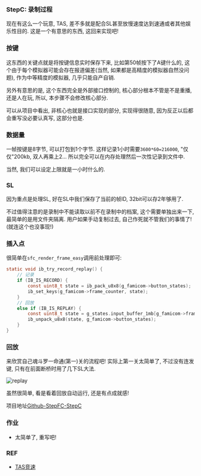 ### StepC: 录制过程
现在有这么一个玩意, TAS, 差不多就是配合SL甚至放慢速度达到速通或者其他娱乐性目的. 这是一个有意思的东西, 这回来实现吧!

### 按键
这东西的关键点就是将按键信息实时保存下来, 比如第50帧按下了A键什么的, 这个由于每个模拟器可能会存在报道偏差(当然, 如果都是高精度的模拟器自然没问题), 作为中等精度的模拟器, 几乎只能自产自销.

另外有意思的是, 这个东西完全是外部接口控制的, 核心部分根本不管是不是重播, 还是人在玩, 所以, 本步骤不会修改核心部分.

可以从项目中看出, 非核心也就是接口实现的部分, 实现得很随意, 因为反正以后都会重写没必要认真写, 这部分也是. 

### 数据量
一帧按键是8字节, 可以打包到1个字节. 这样记录1小时需要```3600*60=216000```, "仅仅"200kb, 双人再乘上2...  所以完全可以在内存处理然后一次性记录到文件中.

当然, 我们可以设定上限就是一小时什么的.

### SL
因为重点是处理SL, 好在SL中我们保存了当前的帧ID, 32bit可以存2年够用了.

不过值得注意的是录制中不能读取以前不在录制中的档案, 这个需要单独出来一下, 最简单的是用文件夹隔离. 用户如果手动复制过去, 自己作死就不管我们的事情了!(就连这个也没事现!)

### 插入点
很简单在```sfc_render_frame_easy```调用前处理即可:
```c
static void ib_try_record_replay() {
    // 记录
    if (IB_IS_RECORD) {
        const uint8_t state = ib_pack_u8x8(g_famicom->button_states);
        ib_set_keys(g_famicom->frame_counter, state);
    }
    // 回放
    else if (IB_IS_REPLAY) {
        const uint8_t state = g_states.input_buffer_1mb[g_famicom->frame_counter];
        ib_unpack_u8x8(state, g_famicom->button_states);
    }
}
```

### 回放
来欣赏自己魂斗罗一命通(第一)关的流程吧! 实际上第一关太简单了, 不过没有连发键, 只有在前面断桥时用了几下SL大法.

![replay](./replay.gif)

虽然很简单, 看是看着回放自动运行, 还是有点成就感! 

项目地址[Github-StepFC-StepC](https://github.com/dustpg/StepFC/tree/master/stepc)

### 作业
 - 太简单了, 重写吧!

### REF
 - [TAS竞速](https://zh.wikipedia.org/wiki/TAS競速)
